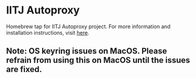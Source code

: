 # IITJ Autoproxy

Homebrew tap for IITJ Autoproxy project. For more information and installation instructions, visit [here](https://github.com/XanderWatson/iitj-autoproxy).

## Note: OS keyring issues on MacOS. Please refrain from using this on MacOS until the issues are fixed.
